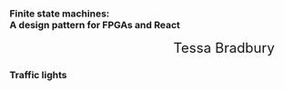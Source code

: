 <!-- .slide: data-background-image="assets/lca-title-background.png" data-background-size="contain" -->

### Finite state machines: <br> A design pattern for FPGAs and React
<!-- .element style="font-weight: normal; padding-top: 5vh" -->

<small style="margin-left: 30vw; margin-top: 6vh; font-size: x-large">Tessa Bradbury</small>



### Traffic lights

<img data-src="assets/traffic-light.png" width="300px">



<img data-src="assets/fsm/traffic-1.svg">



<img data-src="assets/traffic-light-intersection.jpg" width="600px">



<!-- .slide: data-transition="slide-in none-out" -->
<img data-src="assets/fsm/traffic-2.svg">



<!-- .slide: data-transition="none-in slide-out" -->
<img data-src="assets/fsm/traffic-2a.svg">



<img data-src="assets/fsm/traffic-3.svg">



<img data-src="assets/right-arrow.gif" width="300px">

